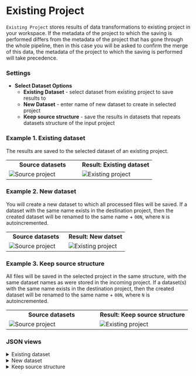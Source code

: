 # Existing Project

`Existing Project` stores results of data transformations to existing project in your workspace. If the metadata of the project to which the saving is performed differs from the metadata of the project that has gone through the whole pipeline, then in this case you will be asked to confirm the merge of this data, the metadata of the project to which the saving is performed will take precedence.

### Settings

- **Select Dataset Options** 
    - **Existing Dataset** - select dataset from existing project to save results to
    - **New Dataset** - enter name of new dataset to create in selected project
    - **Keep source structure** - save the results in datasets that repeats datasets structure of the input project

### Example 1. Existing dataset

The results are saved to the selected dataset of an existing project.

<table>
<tr>
<td style="text-align:center; width:50%"><strong>Source datasets</strong></td>
<td style="text-align:center; width:50%"><strong>Result: Existing dataset</strong></td>
</tr>
<tr>
<td> <img src="https://github.com/supervisely-ecosystem/data-nodes/assets/57998637/15288079-77eb-4157-8242-9eee6f87b623" alt="Source project"/> </td>
<td> <img src="https://github.com/supervisely-ecosystem/data-nodes/assets/57998637/19dead3a-2294-459e-995a-da03cc7532b7" alt="Existing project"/> </td>
</tr>
</table>

### Example 2. New dataset

You will create a new dataset to which all processed files will be saved. If a dataset with the same name exists in the destination project, then the created dataset will be renamed to the same name + `00N`, where `N` is autoincremented.

<table>
<tr>
<td style="text-align:center; width:50%"><strong>Source datasets</strong></td>
<td style="text-align:center; width:50%"><strong>Result: New datset</strong></td>
</tr>
<tr>
<td> <img src="https://github.com/supervisely-ecosystem/data-nodes/assets/57998637/15288079-77eb-4157-8242-9eee6f87b623" alt="Source project"/> </td>
<td> <img src="https://github.com/supervisely-ecosystem/data-nodes/assets/57998637/e4475360-f444-4c0c-835b-34ed58ea6806" alt="Existing project"/> </td>
</tr>
</table>

### Example 3. Keep source structure

All files will be saved in the selected project in the same structure, with the same dataset names as were stored in the incoming project. If a dataset(s) with the same name exists in the destination project, then the created dataset will be renamed to the same name + `00N`, where `N` is autoincremented.

<table>
<tr>
<td style="text-align:center; width:50%"><strong>Source datasets</strong></td>
<td style="text-align:center; width:50%"><strong>Result: Keep source structure</strong></td>
</tr>
<tr>
<td> <img src="https://github.com/supervisely-ecosystem/data-nodes/assets/57998637/15288079-77eb-4157-8242-9eee6f87b623" alt="Source project"/> </td>
<td> <img src="https://github.com/supervisely-ecosystem/data-nodes/assets/57998637/bce65308-7ca9-4a10-9bb0-0e0f4ca356f8" alt="Existing project"/> </td>
</tr>
</table>

### JSON views

<details>
  <summary>Existing dataset</summary>
  <pre>
    {
        "action": "existing_project",
        "src": ["$data_1 "],
        " dst ": "dst_project_name",
        " settings ": {
            " project_id ": 30496,
            " dataset_name ": null,
            " dataset_id ": 79016,
            " dataset_option ": " existing ",
            " merge_meta ": true
        }
    }
  </pre>
</details>

<details>
  <summary>New dataset</summary>
    <pre>
      {
          "action": "existing_project",
          "src": ["$data_1"],
          "dst": "dst_project_name",
          "settings": {
              "project_id": 30496,
              "dataset_name": "new_dataset",
              "dataset_id": null,
              "dataset_option": "new",
              "merge_meta": true
          }
      }
    </pre>
</details>

<details>
  <summary>Keep source structure</summary>
  <pre>
    {
        "action": "existing_project",
        "src": ["$data_1"],
        "dst": "dst_project_name",
        "settings": {
            "project_id": 30496,
            "dataset_name": null,
            "dataset_id": null,
            "dataset_option": "keep",
            "merge_meta": true
        }
    }
  </pre>
</details>
